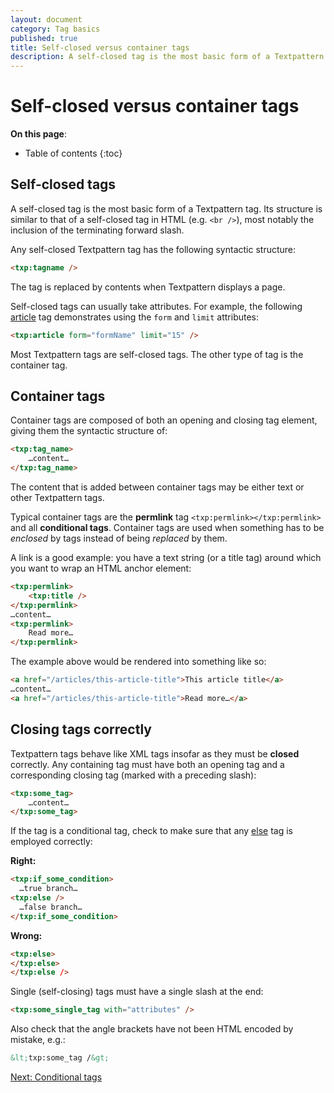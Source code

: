 ```yaml
---
layout: document
category: Tag basics
published: true
title: Self-closed versus container tags
description: A self-closed tag is the most basic form of a Textpattern tag.
---
```


# Self-closed versus container tags

**On this page**:

* Table of contents
{:toc}

## Self-closed tags

A self-closed tag is the most basic form of a Textpattern tag. Its structure is similar to that of a self-closed tag in HTML (e.g. `<br />`), most notably the inclusion of the terminating forward slash.

Any self-closed Textpattern tag has the following syntactic structure:

~~~ html
<txp:tagname />
~~~

The tag is replaced by contents when Textpattern displays a page.

Self-closed tags can usually take attributes. For example, the following [article](/tags/article) tag demonstrates using the `form` and `limit` attributes:

~~~ html
<txp:article form="formName" limit="15" />
~~~

Most Textpattern tags are self-closed tags. The other type of tag is the container tag.

## Container tags

Container tags are composed of both an opening and closing tag element, giving them the syntactic structure of:

~~~ html
<txp:tag_name>
    …content…
</txp:tag_name>
~~~

The content that is added between container tags may be either text or other Textpattern tags.

Typical container tags are the **permlink** tag `<txp:permlink></txp:permlink>` and all **conditional tags**. Container tags are used when something has to be *enclosed* by tags instead of being *replaced* by them.

A link is a good example: you have a text string (or a title tag) around which you want to wrap an HTML anchor element:

~~~ html
<txp:permlink>
    <txp:title />
</txp:permlink>
…content…
<txp:permlink>
    Read more…
</txp:permlink>
~~~

The example above would be rendered into something like so:

~~~ html
<a href="/articles/this-article-title">This article title</a>
…content…
<a href="/articles/this-article-title">Read more…</a>
~~~

## Closing tags correctly

Textpattern tags behave like XML tags insofar as they must be **closed** correctly. Any containing tag must have both an opening tag and a corresponding closing tag (marked with a preceding slash):

~~~ html
<txp:some_tag>
    …content…
</txp:some_tag>
~~~

If the tag is a conditional tag, check to make sure that any [else](/tags/else) tag is employed correctly:

**Right:**

~~~ html
<txp:if_some_condition>
  …true branch…
<txp:else />
  …false branch…
</txp:if_some_condition>
~~~

**Wrong:**

~~~ html
<txp:else>
</txp:else>
</txp:else />
~~~

Single (self-closing) tags must have a single slash at the end:

~~~ html
<txp:some_single_tag with="attributes" />
~~~

Also check that the angle brackets have not been HTML encoded by mistake, e.g.:

~~~ html
&lt;txp:some_tag /&gt;
~~~

[Next: Conditional tags](conditional-tags)
